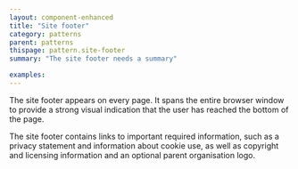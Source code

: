 ```yaml
---
layout: component-enhanced
title: "Site footer"
category: patterns
parent: patterns
thispage: pattern.site-footer
summary: "The site footer needs a summary"

examples:
---
```

The site footer appears on every page. It spans the entire browser window to provide a strong visual indication that the user has reached the bottom of the page.

The site footer contains links to important required information, such as a privacy statement and information about cookie use, as well as copyright and licensing information and an optional parent organisation logo.
